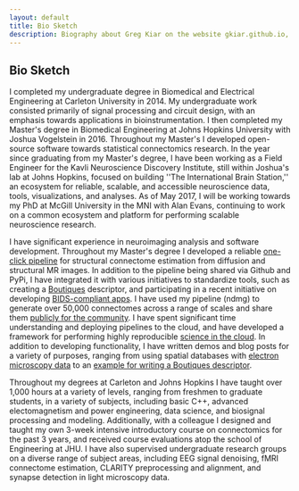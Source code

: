 ```yaml
---
layout: default
title: Bio Sketch
description: Biography about Greg Kiar on the website gkiar.github.io, the personal website for Greg Kiar, a Canadian Neurocartographer, Biomedical Engineer, and Data Visualization enthusiast working and living in Baltimore.
---
```


## Bio Sketch

I completed my undergraduate degree in Biomedical and Electrical Engineering at Carleton University in 2014.
My undergraduate work consisted primarily of signal processing and circuit design, with an emphasis towards applications in bioinstrumentation.
I then completed my Master's degree in Biomedical Engineering at Johns Hopkins University with Joshua Vogelstein in 2016.
Throughout my Master's I developed open-source software towards statistical connectomics research.
In the year since graduating from my Master's degree, I have been working as a Field Engineer for the Kavli Neuroscience Discovery Institute, still within Joshua's lab at Johns Hopkins, focused on building ''The International Brain Station,'' an ecosystem for reliable, scalable, and accessible neuroscience data, tools, visualizations, and analyses.
As of May 2017, I will be working towards my PhD at McGill University in the MNI with Alan Evans, continuing to work on a common ecosystem and platform for performing scalable neuroscience research.

I have significant experience in neuroimaging analysis and software development.
Throughout my Master's degree I developed a reliable [one-click pipeline](https://github.com/neurodata/ndmg) for structural connectome estimation from diffusion and structural MR images.
In addition to the pipeline being shared via Github and PyPi, I have integrated it with various initiatives to standardize tools, such as creating a [Boutiques](http://boutiques.github.io) descriptor, and participating in a recent initiative on developing [BIDS-compliant apps](http://journals.plos.org/ploscompbiol/article?id=10.1371/journal.pcbi.1005209).
I have used my pipeline (ndmg) to generate over 50,000 connectomes across a range of scales and share them [publicly for the community](http://m2g.io).
I have spent significant time understanding and deploying pipelines to the cloud, and have developed a framework for performing highly reproducible [science in the cloud](http://scienceinthe.cloud).
In addition to developing functionality, I have written demos and blog posts for a variety of purposes, ranging from using spatial databases with [electron microscopy data](http://neurostorm.io) to an [example for writing a Boutiques descriptor](https://github.com/boutiques/boutiques/tree/master/examples).

Throughout my degrees at Carleton and Johns Hopkins I have taught over 1,000 hours at a variety of levels, ranging from freshmen to graduate students, in a variety of subjects, including basic C++, advanced electomagnetism and power engineering, data science, and biosignal processing and modeling.
Additionally, with a colleague I designed and taught my own 3-week intensive introductory course on connectomics for the past 3 years, and received course evaluations atop the school of Engineering at JHU.
I have also supervised undergraduate research groups on a diverse range of subject areas, including EEG signal denoising, fMRI connectome estimation, CLARITY preprocessing and alignment, and synapse detection in light microscopy data.
